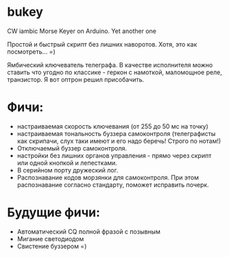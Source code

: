 # bukey
CW iambic Morse Keyer on Arduino. Yet another one

Простой и быстрый скрипт без лишних наворотов. Хотя, это как посмотреть... =)

Ямбический ключеватель телеграфа. В качестве исполнителя можно ставить что угодно по классике - геркон с намоткой, маломощное реле, транзистор. Я вот оптрон решил присобачить.

# Фичи:
- настраиваемая скорость ключевания (от 255 до 50 мс на точку)
- настраиваемая тональность буззера самоконтроля (телеграфисты как скрипачи, слух таки имеют и его надо беречь! Строго по нотам!)
- Отключаемый буззер самоконтроля.
- настройки без лишних органов управления - прямо через скрипт или одной кнопкой и лепестками.
- В серийном порту дружеский лог.
- Распознавание кодов морзянки для самоконтроля. При этом распознавание согласно стандарту, поможет исправить почерк.

# Будущие фичи:
- Автоматический CQ полной фразой с позывным
- Мигание светодиодом
- Свистение буззером =)
